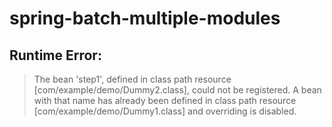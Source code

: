# spring-batch-multiple-modules

## Runtime Error:
> The bean 'step1', defined in class path resource [com/example/demo/Dummy2.class], could not be registered. A bean with that name has already been defined in class path resource [com/example/demo/Dummy1.class] and overriding is disabled.
